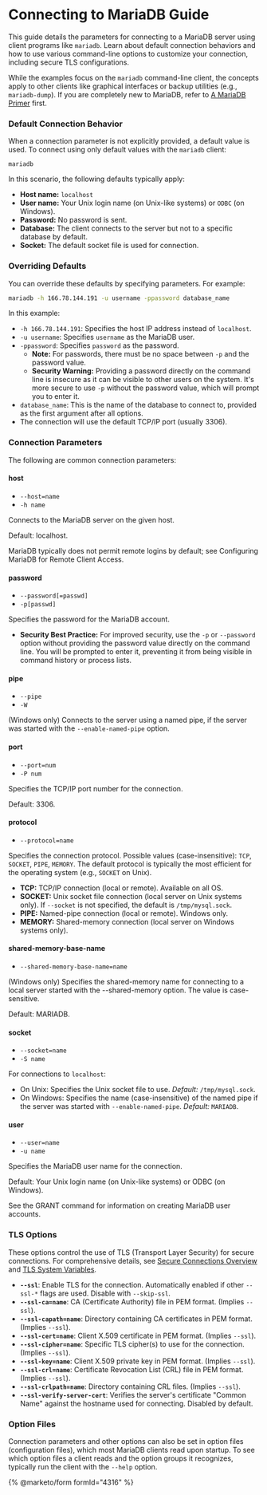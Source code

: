 # Connecting to MariaDB Guide

This guide details the parameters for connecting to a MariaDB server using client programs like `mariadb`. Learn about default connection behaviors and how to use various command-line options to customize your connection, including secure TLS configurations.

While the examples focus on the `mariadb` command-line client, the concepts apply to other clients like graphical interfaces or backup utilities (e.g., `mariadb-dump`). If you are completely new to MariaDB, refer to [A MariaDB Primer](mariadb-usage-guide.md) first.

### Default Connection Behavior

When a connection parameter is not explicitly provided, a default value is used. To connect using only default values with the `mariadb` client:

```
mariadb
```

In this scenario, the following defaults typically apply:

* **Host name:** `localhost`
* **User name:** Your Unix login name (on Unix-like systems) or `ODBC` (on Windows).
* **Password:** No password is sent.
* **Database:** The client connects to the server but not to a specific database by default.
* **Socket:** The default socket file is used for connection.

### Overriding Defaults

You can override these defaults by specifying parameters. For example:

```bash
mariadb -h 166.78.144.191 -u username -ppassword database_name
```

In this example:

* `-h 166.78.144.191`: Specifies the host IP address instead of `localhost`.
* `-u username`: Specifies `username` as the MariaDB user.
* `-ppassword`: Specifies `password` as the password.
  * **Note:** For passwords, there must be no space between `-p` and the password value.
  * **Security Warning:** Providing a password directly on the command line is insecure as it can be visible to other users on the system. It's more secure to use `-p` without the password value, which will prompt you to enter it.
* `database_name`: This is the name of the database to connect to, provided as the first argument after all options.
* The connection will use the default TCP/IP port (usually 3306).

### Connection Parameters

The following are common connection parameters:

#### host

* `--host=name`
* `-h name`

Connects to the MariaDB server on the given host.

Default: localhost.

MariaDB typically does not permit remote logins by default; see Configuring MariaDB for Remote Client Access.

#### password

* `--password[=passwd]`
* `-p[passwd]`

Specifies the password for the MariaDB account.

* **Security Best Practice:** For improved security, use the `-p` or `--password` option without providing the password value directly on the command line. You will be prompted to enter it, preventing it from being visible in command history or process lists.

#### pipe

* `--pipe`
* `-W`

(Windows only) Connects to the server using a named pipe, if the server was started with the `--enable-named-pipe` option.

#### port

* `--port=num`
* `-P num`

Specifies the TCP/IP port number for the connection.

Default: 3306.

#### protocol

* `--protocol=name`

Specifies the connection protocol. Possible values (case-insensitive): `TCP`, `SOCKET`, `PIPE`, `MEMORY`. The default protocol is typically the most efficient for the operating system (e.g., `SOCKET` on Unix).

* **TCP:** TCP/IP connection (local or remote). Available on all OS.
* **SOCKET:** Unix socket file connection (local server on Unix systems only). If `--socket` is not specified, the default is `/tmp/mysql.sock`.
* **PIPE:** Named-pipe connection (local or remote). Windows only.
* **MEMORY:** Shared-memory connection (local server on Windows systems only).

#### shared-memory-base-name

* `--shared-memory-base-name=name`

(Windows only) Specifies the shared-memory name for connecting to a local server started with the --shared-memory option. The value is case-sensitive.

Default: MARIADB.

#### socket

* `--socket=name`
* `-S name`

For connections to `localhost`:

* On Unix: Specifies the Unix socket file to use. _Default:_ `/tmp/mysql.sock`.
* On Windows: Specifies the name (case-insensitive) of the named pipe if the server was started with `--enable-named-pipe`. _Default:_ `MARIADB`.

#### user

* `--user=name`
* `-u name`

Specifies the MariaDB user name for the connection.

Default: Your Unix login name (on Unix-like systems) or ODBC (on Windows).

See the GRANT command for information on creating MariaDB user accounts.

### TLS Options

These options control the use of TLS (Transport Layer Security) for secure connections. For comprehensive details, see [Secure Connections Overview](../security/securing-mariadb/securing-mariadb-encryption/data-in-transit-encryption/secure-connections-overview.md) and [TLS System Variables](../security/securing-mariadb/securing-mariadb-encryption/data-in-transit-encryption/ssltls-system-variables.md).

* **`--ssl`**: Enable TLS for the connection. Automatically enabled if other `--ssl-*` flags are used. Disable with `--skip-ssl`.
* **`--ssl-ca=name`**: CA (Certificate Authority) file in PEM format. (Implies `--ssl`).
* **`--ssl-capath=name`**: Directory containing CA certificates in PEM format. (Implies `--ssl`).
* **`--ssl-cert=name`**: Client X.509 certificate in PEM format. (Implies `--ssl`).
* **`--ssl-cipher=name`**: Specific TLS cipher(s) to use for the connection. (Implies `--ssl`).
* **`--ssl-key=name`**: Client X.509 private key in PEM format. (Implies `--ssl`).
* **`--ssl-crl=name`**: Certificate Revocation List (CRL) file in PEM format. (Implies `--ssl`).
* **`--ssl-crlpath=name`**: Directory containing CRL files. (Implies `--ssl`).
* **`--ssl-verify-server-cert`**: Verifies the server's certificate "Common Name" against the hostname used for connecting. Disabled by default.

### Option Files

Connection parameters and other options can also be set in option files (configuration files), which most MariaDB clients read upon startup. To see which option files a client reads and the option groups it recognizes, typically run the client with the `--help` option.

{% @marketo/form formId="4316" %}
